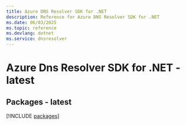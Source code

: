 ```yaml
---
title: Azure DNS Resolver SDK for .NET
description: Reference for Azure DNS Resolver SDK for .NET
ms.date: 06/03/2025
ms.topic: reference
ms.devlang: dotnet
ms.service: dnsresolver
---
```

# Azure Dns Resolver SDK for .NET - latest
## Packages - latest
[!INCLUDE [packages](dns-resolver-index.md)]